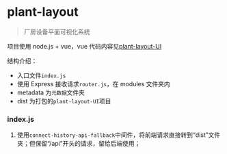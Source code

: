 # plant-layout
> 厂房设备平面可视化系统  

项目使用 node.js + vue，vue 代码内容见[plant-layout-UI](https://github.com/xuyj1111/plant-layout-UI)

结构介绍：
- 入口文件`index.js`
- 使用 Express 接收请求`router.js`，在 modules 文件夹内
- metadata 为`元数据`文件夹
- dist 为打包的`plant-layout-UI`项目

### index.js
1. 使用`connect-history-api-fallback`中间件，将前端请求直接转到“dist”文件夹；但保留“/api”开头的请求，留给后端使用；